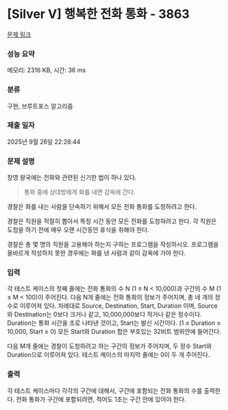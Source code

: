 # [Silver V] 행복한 전화 통화 - 3863 

[문제 링크](https://www.acmicpc.net/problem/3863) 

### 성능 요약

메모리: 2316 KB, 시간: 36 ms

### 분류

구현, 브루트포스 알고리즘

### 제출 일자

2025년 9월 26일 22:28:44

### 문제 설명

<p>창영 왕국에는 전화와 관련된 신기한 법이 하나 있다.</p>

<blockquote>통화 중에 상대방에게 화를 내면 감옥에 간다.</blockquote>

<p>경찰은 화를 내는 사람을 단속하기 위해서 모든 전화 통화를 도청하려고 한다.</p>

<p>경찰은 직원을 적절히 뽑아서 특정 시간 동안 모든 전화를 도청하려고 한다. 각 직원은 도청을 하기 전에 매우 오랜 시간동안 휴식을 취해야 한다.</p>

<p>경찰은 총 몇 명의 직원을 고용해야 하는지 구하는 프로그램을 작성하시오. 프로그램을 올바르게 작성하지 못한 경우에는 화를 낸 사람과 같이 감옥에 가야 한다.</p>

### 입력 

 <p>각 테스트 케이스의 첫째 줄에는 전화 통화의 수 N (1 ≤ N < 10,000)과 구간의 수 M (1 ≤ M < 100)이 주어진다. 다음 N개 줄에는 전화 통화의 정보가 주어지며, 총 네 개의 정수로 이루어져 있다. 차례대로 Source, Destination, Start, Duration 이며, Source와 Destination는 0보다 크거나 같고, 10,000,000보다 작거나 같은 정수이다. Duration는 통화 시간을 초로 나타낸 것이고, Start는 발신 시간이다. (1 ≤ Duration ≤ 10,000, Start ≥ 0) 모든 Start와 Duration 합은 부호있는 32비트 범위안에 들어간다.</p>

<p>다음 M개 줄에는 경찰이 도청하려고 하는 구간의 정보가 주어지며, 두 정수 Start와 Duration으로 이루어져 있다. 테스트 케이스의 마지막 줄에는 0이 두 개 주어진다.</p>

### 출력 

 <p>각 테스트 케이스마다 각각의 구간에 대해서, 구간에 포함되는 전화 통화의 수를 출력한다. 전화 통화가 구간에 포함되려면, 적어도 1초는 구간 안에 있어야 한다.</p>

